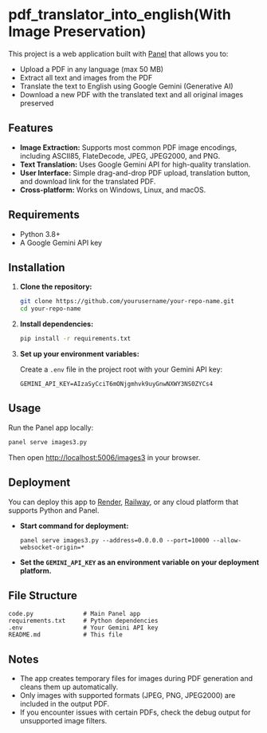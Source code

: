 # pdf_translator_into_english(With Image Preservation)

This project is a web application built with [Panel](https://panel.holoviz.org/) that allows you to:

- Upload a PDF in any language (max 50 MB)
- Extract all text and images from the PDF
- Translate the text to English using Google Gemini (Generative AI)
- Download a new PDF with the translated text and all original images preserved

## Features

- **Image Extraction:** Supports most common PDF image encodings, including ASCII85, FlateDecode, JPEG, JPEG2000, and PNG.
- **Text Translation:** Uses Google Gemini API for high-quality translation.
- **User Interface:** Simple drag-and-drop PDF upload, translation button, and download link for the translated PDF.
- **Cross-platform:** Works on Windows, Linux, and macOS.

## Requirements

- Python 3.8+
- A Google Gemini API key

## Installation

1. **Clone the repository:**

    ```sh
    git clone https://github.com/yourusername/your-repo-name.git
    cd your-repo-name
    ```

2. **Install dependencies:**

    ```sh
    pip install -r requirements.txt
    ```

3. **Set up your environment variables:**

    Create a `.env` file in the project root with your Gemini API key:

    ```
    GEMINI_API_KEY=AIzaSyCciT6mONjgmhvk9uyGnwNXWY3NS0ZYCs4
    ```

## Usage

Run the Panel app locally:

```sh
panel serve images3.py
```

Then open [http://localhost:5006/images3](http://localhost:5006/images3) in your browser.

## Deployment

You can deploy this app to [Render](https://render.com), [Railway](https://railway.app), or any cloud platform that supports Python and Panel.

- **Start command for deployment:**
    ```
    panel serve images3.py --address=0.0.0.0 --port=10000 --allow-websocket-origin=*
    ```
- **Set the `GEMINI_API_KEY` as an environment variable on your deployment platform.**

## File Structure

```
code.py              # Main Panel app
requirements.txt     # Python dependencies
.env                 # Your Gemini API key
README.md            # This file
```

## Notes

- The app creates temporary files for images during PDF generation and cleans them up automatically.
- Only images with supported formats (JPEG, PNG, JPEG2000) are included in the output PDF.
- If you encounter issues with certain PDFs, check the debug output for unsupported image filters.
